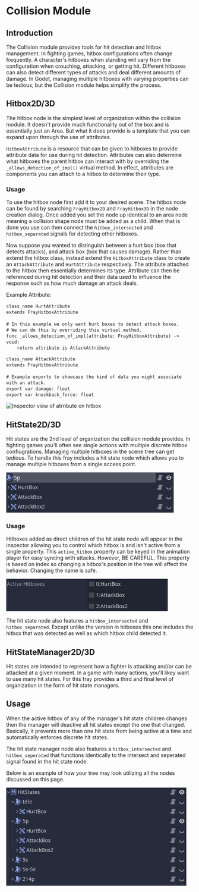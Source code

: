 # Collision Module

## Introduction

The Collision module provides tools for hit detection and hitbox management. In fighting games, hitbox configurations often change frequently. A character's hitboxes when standing will vary from the configuration when crouching, attacking, or getting hit. Different hitboxes can also detect different types of attacks and deal different amounts of damage. In Godot, managing multiple hitboxes with varying properties can be tedious, but the Collision module helps simplify the process.

## Hitbox2D/3D

The hitbox node is the simplest level of organization within the collision module. It doesn't provide much functionality out of the box and is essentially just an Area. But what it does provide is a template that you can expand upon through the use of attributes.

`HitboxAttribute` is a resource that can be given to hitboxes to provide attribute data for use during hit detection. Attributes can also determine what hitboxes the parent hitbox can interact with by overriding the `_allows_detection_of_impl()` virtual method. In effect, attributes are components you can attach to a hitbox to determine their type.

### Usage

To use the hitbox node first add it to your desired scene. The hitbox node can be found by searching `FrayHitbox2D` and `FrayHitbox3D` in the node creation dialog. Once added you set the node up identical to an area node meaning a collision shape node must be added as a child. When that is done you use can then connect the `hitbox_intersected` and `hitbox_separated` signals for detecting other hitboxes.

Now suppose you wanted to distinguish between a hurt box (box that detects attacks), and attack box (box that causes damage). Rather than extend the hitbox class, instead extend the `HitboxAttribute` class to create an `AttackAttribute` and `HurtAttribute` respectively. The attribute attached to the hitbox then essentially determines its type. Attribute can then be referenced during hit detection and their data used to influence the response such as how much damage an attack deals.

Example Attribute:

```gdscript
class_name HurtAttribute
extends FrayHitboxAttribute

# In this example we only want hurt boxes to detect attack boxes.
# We can do this by overriding this virtual method.
func _allows_detection_of_impl(attribute: FrayHitboxAttribute) -> void:
    return attribute is AttackAttribute

```

```gdscript
class_name AttackAttribute
extends FrayHitboxAttribute

# Example exports to showcase the kind of data you might associate with an attack.
export var damage: float
export var knockback_force: float
```

![Inspector view of atrribute on hitbox](images/inspector_atrribute.png)

## HitState2D/3D

Hit states are the 2nd level of organization the collision module provides. In fighting games you'll often see single actions with multiple discrete hitbox confiugrations. Managing multiple hitboxes in the scene tree can get tedious. To handle this fray includes a hit state node which allows you to manage multiple hitboxes from a single access point.

![Tree view of hit state with hitbox children](images/tree_hit_state.png)

### Usage

Hitboxes added as direct children of the hit state node will appear in the inspector allowing you to control which hitbox is and isn't active from a single property. This `active_hitbox` property can be keyed in the animation player for easy syncing with attacks. However, BE CAREFUL. This property is based on index so changing a hitbox's position in the tree will affect the behavior. Changing the name is safe.

![Inspector view of active hitboxes](images/inspector_active_hitbox.png)

The hit state node also features a `hitbox_intersected` and `hitbox_separated`. Except unlike the version in hitboxes this one includes the hitbox that was detected as well as which hitbox child detected it.

## HitStateManager2D/3D

Hit states are intended to represent how a fighter is attacking and/or can be attacked at a given moment. In a game with many actions, you'll likey want to use many hit states. For this fray provides a third and final level of organization in the form of hit state managers.

## Usage

When the active hitbox of any of the manager's hit state children changes then the manager will deactive all hit states except the one that changed. Basically, it prevents more than one hit state from being active at a time and automatically enforces discrete hit states.

The hit state manager node also features a `hitbox_intersected` and `hitbox_seperated` that functions identically to the intersect and seperated signal found in the hit state node.

Below is an example of how your tree may look utilizing all the nodes discussed on this page.

![Image of example tree structure using all the discussed nodes](images/example_tree_structure.png)